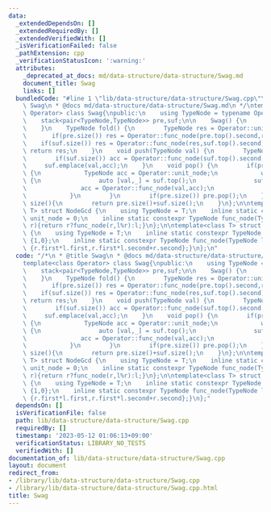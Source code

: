 ```yaml
---
data:
  _extendedDependsOn: []
  _extendedRequiredBy: []
  _extendedVerifiedWith: []
  _isVerificationFailed: false
  _pathExtension: cpp
  _verificationStatusIcon: ':warning:'
  attributes:
    _deprecated_at_docs: md/data-structure/data-structure/Swag.md
    document_title: Swag
    links: []
  bundledCode: "#line 1 \"lib/data-structure/data-structure/Swag.cpp\"\n/*\n * @title\
    \ Swag\n * @docs md/data-structure/data-structure/Swag.md\n */\ntemplate<class\
    \ Operator> class Swag{\npublic:\n    using TypeNode = typename Operator::TypeNode;\n\
    \    stack<pair<TypeNode,TypeNode>> pre,suf;\n\n    Swag() {\n        // do nothing\n\
    \    }\n    TypeNode fold() {\n        TypeNode res = Operator::unit_node;\n \
    \       if(pre.size()) res = Operator::func_node(pre.top().second,res);\n    \
    \    if(suf.size()) res = Operator::func_node(res,suf.top().second);\n       \
    \ return res;\n    }\n    void push(TypeNode val) {\n        TypeNode acc = val;\n\
    \        if(suf.size()) acc = Operator::func_node(suf.top().second,acc);\n   \
    \     suf.emplace(val,acc);\n    }\n    void pop() {\n        if(pre.empty())\
    \ {\n            TypeNode acc = Operator::unit_node;\n            while(suf.size())\
    \ {\n                auto [val,_] = suf.top();\n                suf.pop();\n \
    \               acc = Operator::func_node(val,acc);\n                pre.emplace(val,acc);\n\
    \            }\n        }\n        if(pre.size()) pre.pop();\n    }\n    size_t\
    \ size(){\n        return pre.size()+suf.size();\n    }\n};\n\ntemplate<class\
    \ T> struct NodeGcd {\n    using TypeNode = T;\n    inline static constexpr TypeNode\
    \ unit_node = 0;\n    inline static constexpr TypeNode func_node(TypeNode l,TypeNode\
    \ r){return r?func_node(r,l%r):l;}\n};\n\ntemplate<class T> struct NodeComposite\
    \ {\n    using TypeNode = T;\n    inline static constexpr TypeNode unit_node =\
    \ {1,0};\n    inline static constexpr TypeNode func_node(TypeNode l,TypeNode r){return\
    \ {r.first*l.first,r.first*l.second+r.second};}\n};\n"
  code: "/*\n * @title Swag\n * @docs md/data-structure/data-structure/Swag.md\n */\n\
    template<class Operator> class Swag{\npublic:\n    using TypeNode = typename Operator::TypeNode;\n\
    \    stack<pair<TypeNode,TypeNode>> pre,suf;\n\n    Swag() {\n        // do nothing\n\
    \    }\n    TypeNode fold() {\n        TypeNode res = Operator::unit_node;\n \
    \       if(pre.size()) res = Operator::func_node(pre.top().second,res);\n    \
    \    if(suf.size()) res = Operator::func_node(res,suf.top().second);\n       \
    \ return res;\n    }\n    void push(TypeNode val) {\n        TypeNode acc = val;\n\
    \        if(suf.size()) acc = Operator::func_node(suf.top().second,acc);\n   \
    \     suf.emplace(val,acc);\n    }\n    void pop() {\n        if(pre.empty())\
    \ {\n            TypeNode acc = Operator::unit_node;\n            while(suf.size())\
    \ {\n                auto [val,_] = suf.top();\n                suf.pop();\n \
    \               acc = Operator::func_node(val,acc);\n                pre.emplace(val,acc);\n\
    \            }\n        }\n        if(pre.size()) pre.pop();\n    }\n    size_t\
    \ size(){\n        return pre.size()+suf.size();\n    }\n};\n\ntemplate<class\
    \ T> struct NodeGcd {\n    using TypeNode = T;\n    inline static constexpr TypeNode\
    \ unit_node = 0;\n    inline static constexpr TypeNode func_node(TypeNode l,TypeNode\
    \ r){return r?func_node(r,l%r):l;}\n};\n\ntemplate<class T> struct NodeComposite\
    \ {\n    using TypeNode = T;\n    inline static constexpr TypeNode unit_node =\
    \ {1,0};\n    inline static constexpr TypeNode func_node(TypeNode l,TypeNode r){return\
    \ {r.first*l.first,r.first*l.second+r.second};}\n};"
  dependsOn: []
  isVerificationFile: false
  path: lib/data-structure/data-structure/Swag.cpp
  requiredBy: []
  timestamp: '2023-05-12 01:06:13+09:00'
  verificationStatus: LIBRARY_NO_TESTS
  verifiedWith: []
documentation_of: lib/data-structure/data-structure/Swag.cpp
layout: document
redirect_from:
- /library/lib/data-structure/data-structure/Swag.cpp
- /library/lib/data-structure/data-structure/Swag.cpp.html
title: Swag
---
```

